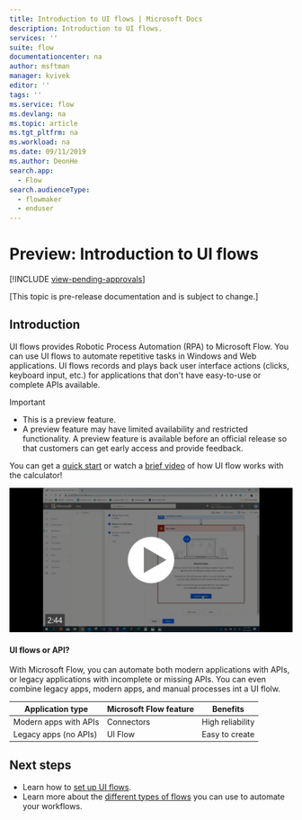 ```yaml
---
title: Introduction to UI flows | Microsoft Docs
description: Introduction to UI flows.
services: ''
suite: flow
documentationcenter: na
author: msftman
manager: kvivek
editor: ''
tags: ''
ms.service: flow
ms.devlang: na
ms.topic: article
ms.tgt_pltfrm: na
ms.workload: na
ms.date: 09/11/2019
ms.author: DeonHe
search.app: 
  - Flow
search.audienceType: 
  - flowmaker
  - enduser
---
```

# Preview: Introduction to UI flows
[!INCLUDE [view-pending-approvals](../includes/cc-rebrand.md)]

[This topic is pre-release documentation and is subject to change.]


## Introduction

UI flows provides Robotic Process Automation (RPA) to Microsoft Flow. You can use UI flows to automate repetitive tasks in Windows and Web applications. UI flows records and plays back user interface actions (clicks, keyboard input, etc.) for applications that don't have easy-to-use or complete APIs available.

>[!IMPORTANT]
> - This is a preview feature.
> - A preview feature may have limited availability and restricted functionality. A preview feature is available before an official release so that customers can get early access and provide feedback.

<!--## UI flows overview

You will find your UI flows alongside automated, button, scheduled and business process flows in **My flows** tab. -->

You can get a [quick start](create-desktop.md) or
watch a [brief video](https://microsoft.sharepoint.com/:v:/t/PARIS/ERHYhdoIoGZPkDOFOPU-8-kBuC5hLz75cA1VfKkPFnjx6w)
of how UI flow works with the calculator!  


![](../media/overview-ui-flows/4b8017d4074862ae72aa96bbd60ec476.png) 

<!--todo: needs tob be updated -->

#### UI flows or API?

With Microsoft Flow, you can automate both modern applications with APIs, or legacy applications with incomplete or missing APIs. You can even combine legacy apps, modern apps, and manual processes int a UI flolw.

| **Application type**      | **Microsoft Flow feature** | **Benefits**     |
|---------------------------|----------------------------|------------------|
| Modern apps with APIs| Connectors                 | High reliability |
| Legacy apps (no APIs)          | UI Flow                    | Easy to create   |


## Next steps

- Learn how to [set up UI flows](setup.md). 
- Learn more about the [different types of flows](..\getting-started.md#types-of-flows) you can use to automate your workflows.


